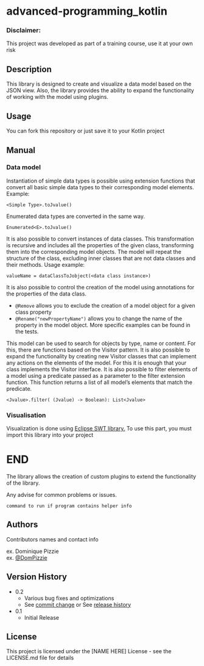 # advanced-programming_kotlin

### Disclaimer:
This project was developed as part of a training course, use it at your own risk


## Description

This library is designed to create and visualize a data model based on the JSON view. Also, the library provides the ability to expand the functionality of working with the model using plugins.

## Usage

You can fork this repository or just save it to your Kotlin project

## Manual

### Data model

Instantiation of simple data types is possible using extension functions that convert all basic simple data types to their corresponding model elements.
Example:
```
<Simple Type>.toJvalue()
```
Enumerated data types are converted in the same way.
```
Enumerated<E>.toJvalue()
```
It is also possible to convert instances of data classes. This transformation is recursive and includes all the properties of the given class, transforming them into the corresponding model objects. The model will repeat the structure of the class, excluding inner classes that are not data classes and their methods. Usage example:
```
valueName = dataClassToJobject(<data class instance>)
```
It is also possible to control the creation of the model using annotations for the properties of the data class.

* `@Remove` allows you to exclude the creation of a model object for a given class property
* `@Rename("newPropertyName")` allows you to change the name of the property in the model object.
More specific examples can be found in the tests.

This model can be used to search for objects by type, name or content. For this, there are functions based on the Visitor pattern. It is also possible to expand the functionality by creating new Visitor classes that can implement any actions on the elements of the model. For this it is enough that your class implements the Visitor interface.
It is also possible to filter elements of a model using a predicate passed as a parameter to the filter extension function. This function returns a list of all model’s elements that match the predicate.
```
<Jvalue>.filter( (Jvalue) -> Boolean): List<Jvalue>
```

### Visualisation
Visualization is done using [Eclipse SWT library.](https://www.eclipse.org/swt/)
To use this part, you must import this library into your project
# END
The library allows the creation of custom plugins to extend the functionality of the library.


Any advise for common problems or issues.
```
command to run if program contains helper info
```

## Authors

Contributors names and contact info

ex. Dominique Pizzie  
ex. [@DomPizzie](https://twitter.com/dompizzie)

## Version History

* 0.2
    * Various bug fixes and optimizations
    * See [commit change]() or See [release history]()
* 0.1
    * Initial Release

## License

This project is licensed under the [NAME HERE] License - see the LICENSE.md file for details
